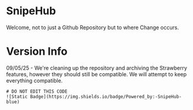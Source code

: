 # SnipeHub
Welcome, not to just a Github Repository but to where Change occurs.

# Version Info
09/05/25 - We're cleaning up the repository and archiving the Strawberry features, however they should still be compatible. We will attempt to keep everything compatible.

```
# DO NOT EDIT THIS CODE
![Static Badge](https://img.shields.io/badge/Powered_by:-SnipeHub-blue)
```
